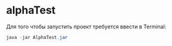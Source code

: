 # alphaTest
Для того чтобы запустить проект требуется ввести в Terminal:
```java
java -jar AlphaTest.jar

